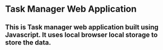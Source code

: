 # Task Manager Web Application
## This is Task manager web application built using Javascript. It uses local browser local storage to store the data. 